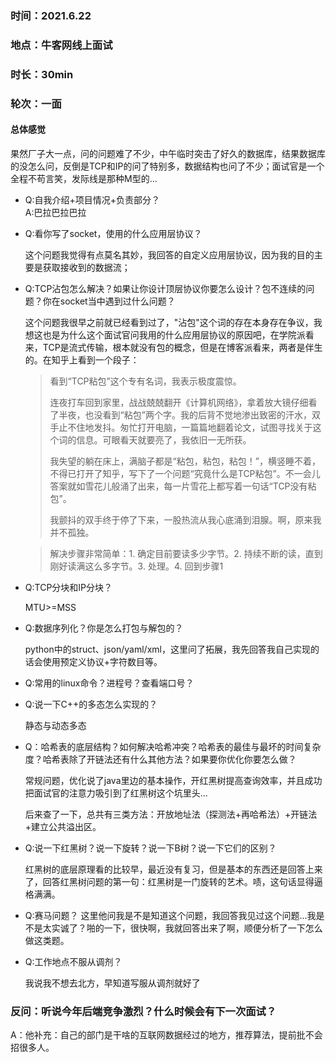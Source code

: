 ### 时间：2021.6.22

### 地点：牛客网线上面试

### 时长：30min

### 轮次：一面

#### 总体感觉

​		果然厂子大一点，问的问题难了不少，中午临时突击了好久的数据库，结果数据库的没怎么问，反倒是TCP和IP的问了特别多，数据结构也问了不少；面试官是一个全程不苟言笑，发际线是那种M型的...

- Q:自我介绍+项目情况+负责部分？  
  A:巴拉巴拉巴拉  

- Q:看你写了socket，使用的什么应用层协议？  

  这个问题我觉得有点莫名其妙，我回答的自定义应用层协议，因为我的目的主要是获取接收到的数据流；

- Q:TCP沾包怎么解决？如果让你设计顶层协议你要怎么设计？包不连续的问题？你在socket当中遇到过什么问题？

  这个问题我很早之前就已经看到过了，"沾包"这个词的存在本身存在争议，我想这也是为什么这个面试官问我用的什么应用层协议的原因吧，在学院派看来，TCP是流式传输，根本就没有包的概念，但是在博客派看来，两者是伴生的。在知乎上看到一个段子：

  > 看到“TCP粘包”这个专有名词，我表示极度震惊。
  >
  > 连夜打车回到家里，战战兢兢翻开《计算机网络》，拿着放大镜仔细看了半夜，也没看到“粘包”两个字。我的后背不觉地渗出致密的汗水，双手止不住地发抖。匆忙打开电脑，一篇篇地翻着论文，试图寻找关于这个词的信息。可眼看天就要亮了，我依旧一无所获。
  >
  > 我失望的躺在床上，满脑子都是“粘包，粘包，粘包！”，横竖睡不着，不得已打开了知乎，写下了一个问题“究竟什么是TCP粘包”。不一会儿答案就如雪花儿般涌了出来，每一片雪花上都写着一句话“TCP没有粘包”。
  >
  > 我颤抖的双手终于停了下来，一股热流从我心底涌到泪腺。啊，原来我并不孤独。

  > 解决步骤非常简单：1. 确定目前要读多少字节。2. 持续不断的读，直到刚好读满这么多字节。3. 处理。4. 回到步骤1

- Q:TCP分块和IP分块？

  MTU>=MSS

- Q:数据序列化？你是怎么打包与解包的？

  python中的struct、json/yaml/xml，这里问了拓展，我先回答我自己实现的话会使用预定义协议+字符数目等。

- Q:常用的linux命令？进程号？查看端口号？

- Q:说一下C++的多态怎么实现的？

  静态与动态多态

- Q：哈希表的底层结构？如何解决哈希冲突？哈希表的最佳与最坏的时间复杂度？哈希表除了开链法还有什么其他方法？如果要你优化你要怎么做？ 

  常规问题，优化说了java里边的基本操作，开红黑树提高查询效率，并且成功把面试官的注意力吸引到了红黑树这个坑里头...

  后来查了一下，总共有三类方法：开放地址法（探测法+再哈希法）+开链法+建立公共溢出区。

- Q:说一下红黑树？说一下旋转？说一下B树？说一下它们的区别？

  红黑树的底层原理看的比较早，最近没有复习，但是基本的东西还是回答上来了，回答红黑树问题的第一句：红黑树是一门旋转的艺术。啧，这句话显得逼格满满。

- Q:赛马问题？
  这里他问我是不是知道这个问题，我回答我见过这个问题...我是不是太实诚了？啪的一下，很快啊，我就回答出来了啊，顺便分析了一下怎么做这类题。

- Q:工作地点不服从调剂？

  我说我不想去北方，早知道写服从调剂就好了

### 反问：听说今年后端竞争激烈？什么时候会有下一次面试？

A：他补充：自己的部门是干啥的互联网数据经过的地方，推荐算法，提前批不会招很多人。

